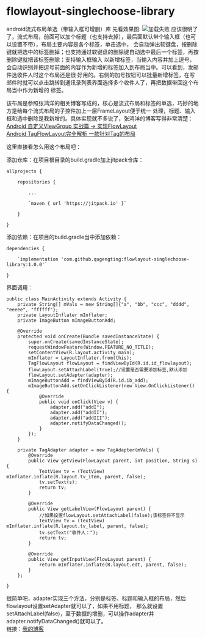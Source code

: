 # flowlayout-singlechoose-library
android流式布局单选（带输入框可增删）库
先看效果图:
![加载失败](https://img-blog.csdn.net/20180801110336108?watermark/2/text/aHR0cHM6Ly9ibG9nLmNzZG4ubmV0L3F1Z2VuZ3Rpbmc=/font/5a6L5L2T/fontsize/400/fill/I0JBQkFCMA==/dissolve/70)
应该很明了了，流式布局，前面可以加个标题（也支持去掉），最后面默认带个输入框（也可以设置不带），布局主要内容是各个标签，单击选中，
会自动弹出软键盘，按删除键就把选中的标签删掉；也支持通过软键盘的删除键自动选中最后一个标签，再按删除键就把该标签删除；支持输入框输入
以新增标签，当输入内容并加上逗号，会自动识别并把逗号前面的内容作为新增的标签加入到布局当中。可以看到，发邮件选收件人时这个布局还是很
好用的。右侧的加号按钮可以批量新增标签，在写邮件时就可以点击跳转到通讯录列表界面选择多个收件人了，再把数据带回这个布局当中作为新增的
标签。

该布局是参照张鸿洋的相关博客写成的，核心是流式布局和标签的单选，巧妙的地方是给每个流式布局的子控件加上一层FrameLayout便于统一
处理，标题、输入框和选中删除是我新增的。具体实现就不多说了，张鸿洋的博客写得非常清楚：<br>[Android 自定义ViewGroup 实战篇 -> 实现FlowLayout](https://blog.csdn.net/lmj623565791/article/details/38352503)<br>[Android TagFlowLayout完全解析 一款针对Tag的布局](https://blog.csdn.net/lmj623565791/article/details/48393217)

这里直接看怎么用这个布局吧：

添加仓库：在项目根目录的build.gradle加上jitpack仓库：
```
allprojects {

    repositories {

        ...

        `maven { url 'https://jitpack.io' }`

    }

}
```
添加依赖：在项目的build.gradle当中添加依赖：
```
dependencies {

    `implementation 'com.github.qugengting:flowlayout-singlechoose-library:1.0.0'`

}
```
界面调用：

```
public class MainActivity extends Activity {
    private String[] mVals = new String[]{"a", "bb", "ccc", "dddd", "eeeee", "ffffff"};
    private LayoutInflater mInflater;
    private ImageButton mImageButtonAdd;

    @Override
    protected void onCreate(Bundle savedInstanceState) {
        super.onCreate(savedInstanceState);
        requestWindowFeature(Window.FEATURE_NO_TITLE);
        setContentView(R.layout.activity_main);
        mInflater = LayoutInflater.from(this);
        TagFlowLayout flowLayout = findViewById(R.id.id_flowlayout);
        flowLayout.setAttachLabel(true);//设置是否需要添加标签,默认添加
        flowLayout.setAdapter(adapter);
        mImageButtonAdd = findViewById(R.id.ib_add);
        mImageButtonAdd.setOnClickListener(new View.OnClickListener() {
            @Override
            public void onClick(View v) {
                adapter.add("addI");
                adapter.add("addII");
                adapter.add("addIII");
                adapter.notifyDataChanged();
            }
        });
    }

    private TagAdapter adapter = new TagAdapter(mVals) {
        @Override
        public View getView(FlowLayout parent, int position, String s) {
            TextView tv = (TextView) mInflater.inflate(R.layout.tv_item, parent, false);
            tv.setText(s);
            return tv;
        }

        @Override
        public View getLabelView(FlowLayout parent) {
            //如果设置flowLayout.setAttachLabel(false);该标签将不显示
            TextView tv = (TextView) mInflater.inflate(R.layout.tv_label, parent, false);
            tv.setText("收件人：");
            return tv;
        }

        @Override
        public View getInputView(FlowLayout parent) {
            return mInflater.inflate(R.layout.edt, parent, false);
        }
    };

}
```
很简单吧，adapter实现三个方法，分别是标签、标题和输入框的布局，然后flowlayout设置setAdapter就可以了，如果不用标题，
那么就设置setAttachLabel(false)，至于数据的增删，可以操作adapter并adapter.notifyDataChanged()就可以了。<br>
链接：[我的博客](https://blog.csdn.net/qugengting/article/details/81324030)